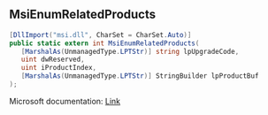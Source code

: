 ## MsiEnumRelatedProducts

```csharp
[DllImport("msi.dll", CharSet = CharSet.Auto)]
public static extern int MsiEnumRelatedProducts(
   [MarshalAs(UnmanagedType.LPTStr)] string lpUpgradeCode,
   uint dwReserved,
   uint iProductIndex,
   [MarshalAs(UnmanagedType.LPTStr)] StringBuilder lpProductBuf
);
```

Microsoft documentation: [Link](https://docs.microsoft.com/en-us/windows/win32/api/msi/nf-msi-msienumrelatedproductsw)
